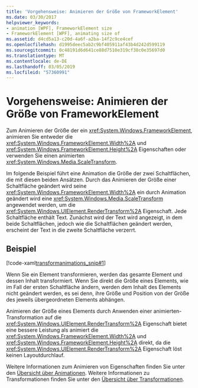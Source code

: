 ```yaml
---
title: 'Vorgehensweise: Animieren der Größe von FrameworkElement'
ms.date: 03/30/2017
helpviewer_keywords:
- animation [WPF], FrameworkElement size
- FrameworkElement [WPF], animating size of
ms.assetid: d4cd5a13-c20d-4a6f-a2ba-14f2c9ce4cef
ms.openlocfilehash: d1995deec5ab2c9bf405911af43b4d242d599119
ms.sourcegitcommit: 0c48191d6d641ce88d7510e319cf38c0e35697d0
ms.translationtype: MT
ms.contentlocale: de-DE
ms.lasthandoff: 03/05/2019
ms.locfileid: "57360991"
---
```

# <a name="how-to-animate-the-size-of-a-frameworkelement"></a>Vorgehensweise: Animieren der Größe von FrameworkElement
Zum Animieren der Größe der ein <xref:System.Windows.FrameworkElement>, animieren Sie entweder die <xref:System.Windows.FrameworkElement.Width%2A> und <xref:System.Windows.FrameworkElement.Height%2A> Eigenschaften oder verwenden Sie einen animierten <xref:System.Windows.Media.ScaleTransform>.  
  
 Im folgende Beispiel führt eine Animation die Größe der zwei Schaltflächen, die mit diesen beiden Ansätzen. Durch das Animieren der Größe einer Schaltfläche geändert wird seine <xref:System.Windows.FrameworkElement.Width%2A> ein durch Animation geändert wird eine <xref:System.Windows.Media.ScaleTransform> angewendet werden, um die <xref:System.Windows.UIElement.RenderTransform%2A> Eigenschaft. Jede Schaltfläche enthält Text. Zunächst wird der Text wird angezeigt, in dem beide Schaltflächen, jedoch wie die Schaltflächen geändert werden, erscheint der Text in die zweite Schaltfläche verzerrt.  
  
## <a name="example"></a>Beispiel  
 [!code-xaml[transformanimations_snip#1](~/samples/snippets/xaml/VS_Snippets_Wpf/transformanimations_snip/XAML/AnimatingSizeExample.xaml#1)]  
  
 Wenn Sie ein Element transformieren, werden das gesamte Element und dessen Inhalt transformiert. Wenn Sie direkt die Größe eines Elements, wie im Fall der ersten Schaltfläche ändern, werden dem Inhalt des Elements nicht geändert werden, es sei denn, ihre Größe und Position von der Größe des jeweils übergeordneten Elements abhängen.  
  
 Animieren der Größe eines Elements durch Anwenden einer animierten-Transformation auf die <xref:System.Windows.UIElement.RenderTransform%2A> Eigenschaft bietet eine bessere Leistung als animiert die <xref:System.Windows.FrameworkElement.Width%2A> und <xref:System.Windows.FrameworkElement.Height%2A> direkt, da die <xref:System.Windows.UIElement.RenderTransform%2A> Eigenschaft löst keinen Layoutdurchlauf.  
  
 Weitere Informationen zum Animieren von Eigenschaften finden Sie unter den [Übersicht über Animationen](../graphics-multimedia/animation-overview.md). Weitere Informationen zu Transformationen finden Sie unter den [Übersicht über Transformationen](../graphics-multimedia/transforms-overview.md).
